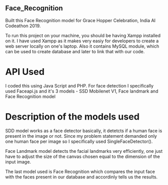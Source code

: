 ## Face_Recognition
Built this Face Recognition model for Grace Hopper Celebration, India AI Codeathon 2019.

To run this project on your machine, you should be having Xampp installed on it.
I have used Xampp as it makes very easiy for developers to create a web server locally on one's laptop. Also it contains MySQL module, which can be used to create database and later to link that with our code.

# API Used

I coded this using Java Script and PHP. 
For face detection I specifically used Faceapi.js and it's 3 models - SSD Mobilenet V1, Face landmark and Face Recognition model

# Description of the models used

SDD model works as a face detector basically, it detetcts if a human face is present in the image or not. Since my problem statement demanded only one human face per image so I specifically used SingleFaceDetector(). 

Face Landmark model detects the facial landmarks very efficiently, one just have to adjust the size of the canvas chosen equal to the dimension of the input image.

The last model used is Face Recognition which compares the input face with the faces present in our database and accordinly tells us the results.
